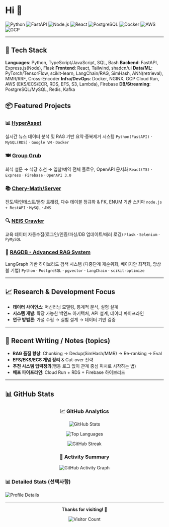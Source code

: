 # Hi 👋

![Python](https://img.shields.io/badge/Python-3776AB?logo=python&logoColor=fff)
![FastAPI](https://img.shields.io/badge/FastAPI-009688?logo=fastapi&logoColor=fff)
![Node.js](https://img.shields.io/badge/Node.js-339933?logo=nodedotjs&logoColor=fff)
![React](https://img.shields.io/badge/React-61DAFB?logo=react&logoColor=000)
![PostgreSQL](https://img.shields.io/badge/PostgreSQL-4169E1?logo=postgresql&logoColor=fff)
![Docker](https://img.shields.io/badge/Docker-2496ED?logo=docker&logoColor=fff)
![AWS](https://img.shields.io/badge/AWS-232F3E?logo=amazonaws&logoColor=fff)
![GCP](https://img.shields.io/badge/GCP-4285F4?logo=googlecloud&logoColor=fff)

---


## 🧩 Tech Stack

**Languages**: Python, TypeScript/JavaScript, SQL, Bash
**Backend**: FastAPI, Express.js(Node), Flask
**Frontend**: React, Tailwind, shadcn/ui
**Data/ML**: PyTorch/TensorFlow, scikit-learn, LangChain/RAG, SimHash, ANN(retrieval), MMR/RRF, Cross-Encoder
**Infra/DevOps**: Docker, NGINX, GCP Cloud Run, AWS (EKS/ECS/ECR, RDS, EFS, S3, Lambda), Firebase
**DB/Streaming**: PostgreSQL/MySQL, Redis, Kafka

## 📦 Featured Projects

### 📊 [HyperAsset](https://github.com/peter0524-lab/HyperAsset)

실시간 뉴스 데이터 분석 및 RAG 기반 요약·중복제거 시스템
`Python(FastAPI)` · `MySQL(RDS)` · `Google VM` · `Docker`

### 🍽️ [Group Grub](https://github.com/peter0524-lab/group-grub)

회식 설문 → 식당 추천 → 입찰/예약 전체 플로우, OpenAPI 문서화
`React(TS)` · `Express` · `Firebase` · `OpenAPI 3.0`

### 📚 [Chery-Math/Server](https://github.com/peter0524-lab/chery-server)

진도/확인테스트/문항 트래킹, 다수 테이블 정규화 & FK, ENUM 기반 스키마
`node.js + RestAPI` · `MySQL` · `AWS`

### 🔍 [NEIS Crawler](https://github.com/peter0524-lab/neis-crawler)

교육 데이터 자동수집(로그인/인증/파싱/DB 업데이트/에러 로깅)
`Flask` · `Selenium` · `PyMySQL`

### 🤖 [RAGDB - Advanced RAG System](https://github.com/peter0524-lab/RAGDB)

LangGraph 기반 하이브리드 검색 시스템 (다중단계 재순위화, 베이지안 최적화, 앙상블 기법)
`Python` · `PostgreSQL` · `pgvector` · `LangChain` · `scikit-optimize`

---

## 📈 Research & Development Focus

- **데이터 사이언스**: 머신러닝 모델링, 통계적 분석, 실험 설계
- **시스템 개발**: 확장 가능한 백엔드 아키텍처, API 설계, 데이터 파이프라인
- **연구 방법론**: 가설 수립 → 실험 설계 → 데이터 기반 검증

---

## 📝 Recent Writing / Notes (topics)

- **RAG 품질 향상**: Chunking → Dedup(SimHash/MMR) → Re-ranking → Eval
- **EFS/EKS/ECS 개념 정리** & Cut-over 전략
- **추천 시스템 입력정의**(행동 로그 없이 관계 중심 피처로 시작하는 법)
- **배포 파이프라인**: Cloud Run + RDS + Firebase 하이브리드

<!-- (블로그/노션 링크가 있다면 여기 연결) -->

---

## 📊 GitHub Stats

<div align="center">

### 📈 GitHub Analytics

![GitHub Stats](https://github-readme-stats.vercel.app/api?username=peter0524-lab&show_icons=true&theme=dark&hide_border=true&count_private=true)

![Top Languages](https://github-readme-stats.vercel.app/api/top-langs/?username=peter0524-lab&layout=compact&theme=dark&hide_border=true)

![GitHub Streak](https://streak-stats.demolab.com/?user=peter0524-lab&theme=dark&hide_border=true)

### 🎯 Activity Summary

![GitHub Activity Graph](https://github-readme-activity-graph.vercel.app/graph?username=peter0524-lab&theme=github-compact)

</div>

### 📊 Detailed Stats (선택사항)

![Profile Details](https://github-profile-summary-cards.vercel.app/api/cards/profile-details?username=peter0524-lab&theme=github_dark)

---

<div align="center">

**Thanks for visiting! 🚀**

![Visitor Count](https://komarev.com/ghpvc/?username=peter0524-lab&color=brightgreen&style=flat-square)

</div>
